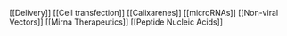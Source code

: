 [[Delivery]]
[[Cell transfection]]
[[Calixarenes]]
[[microRNAs]]
[[Non-viral Vectors]]
[[Mirna Therapeutics]]
[[Peptide Nucleic Acids]]

